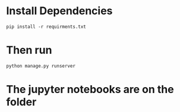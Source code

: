 # Install Dependencies
`pip install -r requirments.txt`
# Then run
`python manage.py runserver`
# The jupyter notebooks are on the folder
